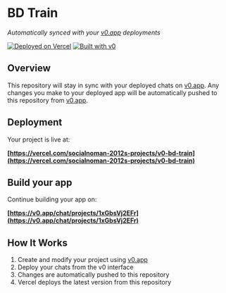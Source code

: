 # BD Train

*Automatically synced with your [v0.app](https://v0.app) deployments*

[![Deployed on Vercel](https://img.shields.io/badge/Deployed%20on-Vercel-black?style=for-the-badge&logo=vercel)](https://vercel.com/socialnoman-2012s-projects/v0-bd-train)
[![Built with v0](https://img.shields.io/badge/Built%20with-v0.app-black?style=for-the-badge)](https://v0.app/chat/projects/1xGbsVj2EFr)

## Overview

This repository will stay in sync with your deployed chats on [v0.app](https://v0.app).
Any changes you make to your deployed app will be automatically pushed to this repository from [v0.app](https://v0.app).

## Deployment

Your project is live at:

**[https://vercel.com/socialnoman-2012s-projects/v0-bd-train](https://vercel.com/socialnoman-2012s-projects/v0-bd-train)**

## Build your app

Continue building your app on:

**[https://v0.app/chat/projects/1xGbsVj2EFr](https://v0.app/chat/projects/1xGbsVj2EFr)**

## How It Works

1. Create and modify your project using [v0.app](https://v0.app)
2. Deploy your chats from the v0 interface
3. Changes are automatically pushed to this repository
4. Vercel deploys the latest version from this repository

